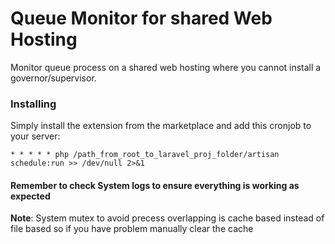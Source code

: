 # Queue Monitor for shared Web Hosting 

Monitor queue process on a shared web hosting where you cannot install a governor/supervisor.

### Installing

Simply install the extension from the marketplace and add this cronjob to your server:

`* * * * * php /path_from_root_to_laravel_proj_folder/artisan schedule:run >> /dev/null 2>&1`

#### Remember to check System logs to ensure everything is working as expected

**Note**: System mutex to avoid precess overlapping is cache based instead of file based so if you have problem manually clear the cache
